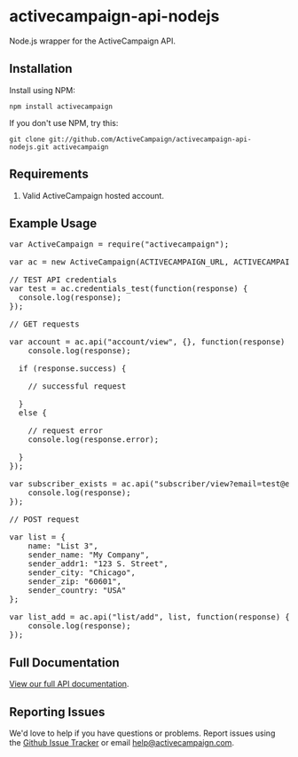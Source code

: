 # activecampaign-api-nodejs

Node.js wrapper for the ActiveCampaign API.

## Installation

Install using NPM:

`npm install activecampaign`

If you don't use NPM, try this:

`git clone git://github.com/ActiveCampaign/activecampaign-api-nodejs.git activecampaign`

## Requirements

1. Valid ActiveCampaign hosted account.

## Example Usage

<pre>
var ActiveCampaign = require("activecampaign");

var ac = new ActiveCampaign(ACTIVECAMPAIGN_URL, ACTIVECAMPAIGN_API_KEY);

// TEST API credentials
var test = ac.credentials_test(function(response) {
  console.log(response);
});

// GET requests

var account = ac.api("account/view", {}, function(response) {
	console.log(response);
	
  if (response.success) {

    // successful request

  }
  else {

    // request error
    console.log(response.error);

  }
});

var subscriber_exists = ac.api("subscriber/view?email=test@example.com", {}, function(response) {
	console.log(response);
});

// POST request

var list = {
	name: "List 3",
	sender_name: "My Company",
	sender_addr1: "123 S. Street",
	sender_city: "Chicago",
	sender_zip: "60601",
	sender_country: "USA"
};

var list_add = ac.api("list/add", list, function(response) {
	console.log(response);
});
</pre>

## Full Documentation

[View our full API documentation](http://activecampaign.com/api).

## Reporting Issues

We'd love to help if you have questions or problems. Report issues using the [Github Issue Tracker](https://github.com/ActiveCampaign/activecampaign-api-nodejs/issues) or email [help@activecampaign.com](mailto:help@activecampaign.com).